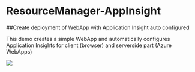 # ResourceManager-AppInsight

##Create deployment of WebApp with Application Insight auto configured

This demo creates a simple WebApp and automatically configures Application Insights for client (browser) and serverside part (Azure WebApps)

<a href="https://portal.azure.com/#create/Microsoft.Template/uri/https%3A%2F%2Fraw.githubusercontent.com%2FEelcoKoster%2FAzureResourceTemplates%2Fmaster%2FARMDeploy%2FAppInsight.json" target="_blank">
    <img src="http://azuredeploy.net/deploybutton.png"/>
</a>
